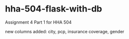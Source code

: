 # hha-504-flask-with-db

Assignment 4 Part 1 for HHA 504

new columns added: city, pcp, insurance coverage, gender
